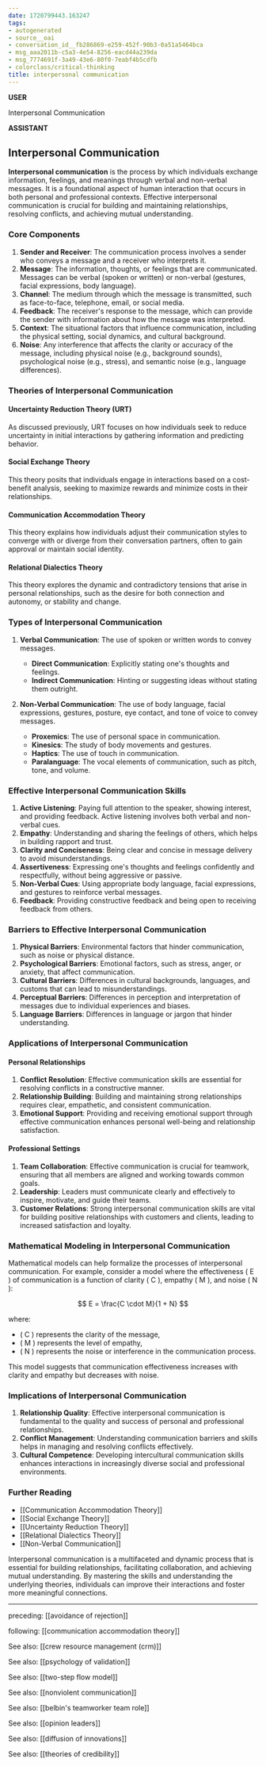 ```yaml
---
date: 1720799443.163247
tags:
- autogenerated
- source__oai
- conversation_id__fb286869-e259-452f-90b3-0a51a5464bca
- msg_aaa2011b-c5a3-4e54-8256-eacd44a239da
- msg_7774691f-3a49-43e6-80f0-7eabf4b5cdfb
- colorclass/critical-thinking
title: interpersonal communication
---
```


**USER**

Interpersonal Communication


**ASSISTANT**

## Interpersonal Communication

**Interpersonal communication** is the process by which individuals exchange information, feelings, and meanings through verbal and non-verbal messages. It is a foundational aspect of human interaction that occurs in both personal and professional contexts. Effective interpersonal communication is crucial for building and maintaining relationships, resolving conflicts, and achieving mutual understanding.

### Core Components

1. **Sender and Receiver**: The communication process involves a sender who conveys a message and a receiver who interprets it.
2. **Message**: The information, thoughts, or feelings that are communicated. Messages can be verbal (spoken or written) or non-verbal (gestures, facial expressions, body language).
3. **Channel**: The medium through which the message is transmitted, such as face-to-face, telephone, email, or social media.
4. **Feedback**: The receiver's response to the message, which can provide the sender with information about how the message was interpreted.
5. **Context**: The situational factors that influence communication, including the physical setting, social dynamics, and cultural background.
6. **Noise**: Any interference that affects the clarity or accuracy of the message, including physical noise (e.g., background sounds), psychological noise (e.g., stress), and semantic noise (e.g., language differences).

### Theories of Interpersonal Communication

#### Uncertainty Reduction Theory (URT)

As discussed previously, URT focuses on how individuals seek to reduce uncertainty in initial interactions by gathering information and predicting behavior.

#### Social Exchange Theory

This theory posits that individuals engage in interactions based on a cost-benefit analysis, seeking to maximize rewards and minimize costs in their relationships.

#### Communication Accommodation Theory

This theory explains how individuals adjust their communication styles to converge with or diverge from their conversation partners, often to gain approval or maintain social identity.

#### Relational Dialectics Theory

This theory explores the dynamic and contradictory tensions that arise in personal relationships, such as the desire for both connection and autonomy, or stability and change.

### Types of Interpersonal Communication

1. **Verbal Communication**: The use of spoken or written words to convey messages.
   - **Direct Communication**: Explicitly stating one's thoughts and feelings.
   - **Indirect Communication**: Hinting or suggesting ideas without stating them outright.

2. **Non-Verbal Communication**: The use of body language, facial expressions, gestures, posture, eye contact, and tone of voice to convey messages.
   - **Proxemics**: The use of personal space in communication.
   - **Kinesics**: The study of body movements and gestures.
   - **Haptics**: The use of touch in communication.
   - **Paralanguage**: The vocal elements of communication, such as pitch, tone, and volume.

### Effective Interpersonal Communication Skills

1. **Active Listening**: Paying full attention to the speaker, showing interest, and providing feedback. Active listening involves both verbal and non-verbal cues.
2. **Empathy**: Understanding and sharing the feelings of others, which helps in building rapport and trust.
3. **Clarity and Conciseness**: Being clear and concise in message delivery to avoid misunderstandings.
4. **Assertiveness**: Expressing one's thoughts and feelings confidently and respectfully, without being aggressive or passive.
5. **Non-Verbal Cues**: Using appropriate body language, facial expressions, and gestures to reinforce verbal messages.
6. **Feedback**: Providing constructive feedback and being open to receiving feedback from others.

### Barriers to Effective Interpersonal Communication

1. **Physical Barriers**: Environmental factors that hinder communication, such as noise or physical distance.
2. **Psychological Barriers**: Emotional factors, such as stress, anger, or anxiety, that affect communication.
3. **Cultural Barriers**: Differences in cultural backgrounds, languages, and customs that can lead to misunderstandings.
4. **Perceptual Barriers**: Differences in perception and interpretation of messages due to individual experiences and biases.
5. **Language Barriers**: Differences in language or jargon that hinder understanding.

### Applications of Interpersonal Communication

#### Personal Relationships

1. **Conflict Resolution**: Effective communication skills are essential for resolving conflicts in a constructive manner.
2. **Relationship Building**: Building and maintaining strong relationships requires clear, empathetic, and consistent communication.
3. **Emotional Support**: Providing and receiving emotional support through effective communication enhances personal well-being and relationship satisfaction.

#### Professional Settings

1. **Team Collaboration**: Effective communication is crucial for teamwork, ensuring that all members are aligned and working towards common goals.
2. **Leadership**: Leaders must communicate clearly and effectively to inspire, motivate, and guide their teams.
3. **Customer Relations**: Strong interpersonal communication skills are vital for building positive relationships with customers and clients, leading to increased satisfaction and loyalty.

### Mathematical Modeling in Interpersonal Communication

Mathematical models can help formalize the processes of interpersonal communication. For example, consider a model where the effectiveness \( E \) of communication is a function of clarity \( C \), empathy \( M \), and noise \( N \):

$$
E = \frac{C \cdot M}{1 + N}
$$

where:
- \( C \) represents the clarity of the message,
- \( M \) represents the level of empathy,
- \( N \) represents the noise or interference in the communication process.

This model suggests that communication effectiveness increases with clarity and empathy but decreases with noise.

### Implications of Interpersonal Communication

1. **Relationship Quality**: Effective interpersonal communication is fundamental to the quality and success of personal and professional relationships.
2. **Conflict Management**: Understanding communication barriers and skills helps in managing and resolving conflicts effectively.
3. **Cultural Competence**: Developing intercultural communication skills enhances interactions in increasingly diverse social and professional environments.

### Further Reading

- [[Communication Accommodation Theory]]
- [[Social Exchange Theory]]
- [[Uncertainty Reduction Theory]]
- [[Relational Dialectics Theory]]
- [[Non-Verbal Communication]]

Interpersonal communication is a multifaceted and dynamic process that is essential for building relationships, facilitating collaboration, and achieving mutual understanding. By mastering the skills and understanding the underlying theories, individuals can improve their interactions and foster more meaningful connections.


---

preceding: [[avoidance of rejection]]  


following: [[communication accommodation theory]]

See also: [[crew resource management (crm)]]


See also: [[psychology of validation]]


See also: [[two-step flow model]]


See also: [[nonviolent communication]]


See also: [[belbin's teamworker team role]]


See also: [[opinion leaders]]


See also: [[diffusion of innovations]]


See also: [[theories of credibility]]